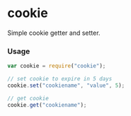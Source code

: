 # cookie

Simple cookie getter and setter.

### Usage

```javascript
var cookie = require("cookie");

// set cookie to expire in 5 days
cookie.set("cookiename", "value", 5);

// get cookie
cookie.get("cookiename");
```
